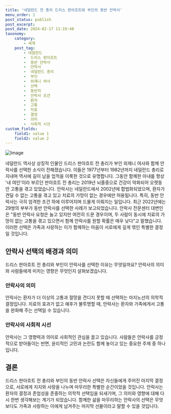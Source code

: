 ```yaml
---
title: '네덜란드 전 총리 드리스 판아흐트와 부인의 동반 안락사'
menu_order: 1
post_status: publish
post_excerpt: 
post_date: 2024-02-17 11:19:40
taxonomy:
    category:
        - 세계
    post_tag:
        - 네덜란드
        -  드리스 판아흐트
        -  동반 안락사
        -  안락사
        -  네덜란드 총리
        -  부인
        -  외제니 여사
        -  선택
        -  동반자
        -  안락사 조건
        -  환자
        -  고통
        -  치료
        -  결정
        -  의미
        -  사회적 시선
custom_fields:
    field1: value 1
    field2: value 2
---
```


![Image](https://imgnews.pstatic.net/image/011/2024/02/11/0004298343_001_20240211155701032.jpg?type=w647)

네덜란드 역사상 상징적 인물인 드리스 판아흐트 전 총리가 부인 외제니 여사와 함께 안락사를 선택한 소식이 전해졌습니다. 이들은 1977년부터 1982년까지 네덜란드 총리로 지내며 역사에 길이 남을 업적을 이룩한 것으로 유명합니다. 그동안 함께한 아내를 항상 '내 여인'이라 부르던 판아흐트 전 총리는 2019년 뇌졸중으로 건강이 악화되어 오랫동안 고통을 겪고 있었습니다.
안락사는 네덜란드에서 2002년에 합법화되었으며, 환자가 견딜 수 없는 고통을 겪고 있고 치료의 가망이 없는 경우에만 허용됩니다. 특히, 동반 안락사는 극히 엄격한 조건 하에 이루어지며 드물게 이뤄지는 일입니다. 최근 2022년에는 29쌍의 부부가 동반 안락사를 선택한 사례가 보고되었습니다.
안락사 전문센터 대변인은 "동반 안락사 요청은 늘고 있지만 여전히 드문 경우이며, 두 사람이 동시에 치료의 가망이 없는 고통을 겪고 있으면서 함께 안락사를 원할 확률은 매우 낮다"고 말했습니다. 이러한 선택은 가족과 사랑하는 이가 함께하는 마음이 서로에게 깊게 엮인 특별한 결정일 것입니다.
## 안락사 선택의 배경과 의미
드리스 판아흐트 전 총리와 부인이 안락사를 선택한 이유는 무엇일까요? 안락사의 의미와 사람들에게 미치는 영향은 무엇인지 살펴보겠습니다.
### 안락사의 의미
안락사는 환자가 더 이상의 고통과 절망을 견디지 못할 때 선택하는 마지노선의 의학적 결정입니다. 치료의 효과가 없고 예후가 불투명할 때, 안락사는 환자와 가족에게서 고통을 완화해 주는 선택일 수 있습니다.
### 안락사의 사회적 시선
안락사는 그 영향력과 의미로 사회적인 관심을 끌고 있습니다. 사람들은 안락사를 긍정적으로 받아들이는 반면, 윤리적인 고민과 논란도 함께 놓이고 있는 중요한 주제 중 하나입니다.
## 결론
드리스 판아흐트 전 총리와 부인의 동반 안락사 선택은 자신들에게 주어진 마지막 결정으로, 서로에게 지지와 사랑을 나누며 마무리한 특별한 순간이었을 것입니다. 안락사는 환자의 결정과 존엄성을 존중하는 의학적 선택임을 되새기며, 그 의미와 영향에 대해 다시 한번 생각해보는 계기가 되었습니다. 함께한 삶을 마무리하는 안락사의 선택은 무엇보다도 가족과 사랑하는 이에게 남겨주는 마지막 선물이라고 말할 수 있을 것입니다.
